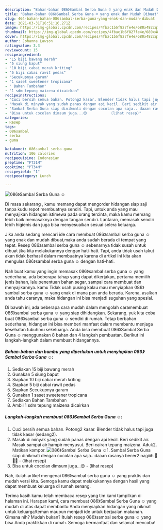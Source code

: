 ```yaml
---
description: "Bahan-bahan 086》Sambal Serba Guna ☺ yang enak dan Mudah Dibuat"
title: "Bahan-bahan 086》Sambal Serba Guna ☺ yang enak dan Mudah Dibuat"
slug: 464-bahan-bahan-086sambal-serba-guna-yang-enak-dan-mudah-dibuat
date: 2021-03-31T16:51:16.271Z
image: https://img-global.cpcdn.com/recipes/4fbac1b6f827fe4e/680x482cq70/086sambal-serba-guna-☺-foto-resep-utama.jpg
thumbnail: https://img-global.cpcdn.com/recipes/4fbac1b6f827fe4e/680x482cq70/086sambal-serba-guna-☺-foto-resep-utama.jpg
cover: https://img-global.cpcdn.com/recipes/4fbac1b6f827fe4e/680x482cq70/086sambal-serba-guna-☺-foto-resep-utama.jpg
author: Johanna Lawson
ratingvalue: 3.3
reviewcount: 15
recipeingredient:
- "15 biji bawang merah"
- "5 siung baput"
- "10 biji cabai merah kriting"
- "5 biji cabai rawit pedas"
- "Secukupnya garam"
- "1 saset sweetener tropicana"
- " Bahan Tambahan"
- "1 sdm tepung maizena dicairkan"
recipeinstructions:
- "Cuci bersih semua bahan. Potong2 kasar. Blender tidak halus tapi juga tidak kasar (sedang2)."
- "Masak di minyak yang sudah panas dengan api kecil. Beri sedikit air. Masak sampai air hampir menyusut. Beri cairan tepung maizena. Aduk2. Matikan kompor."
- "Sambal Serba Guna siap dinikmati dengan cocolan apa saja.. daaan rasanya bener2 nagiiih 🤤😋😇           (lihat resep)"
- "Bisa untuk cocolan dimsum juga...😊           (lihat resep)"
categories:
- Resep
tags:
- 086sambal
- serba
- guna

katakunci: 086sambal serba guna 
nutrition: 106 calories
recipecuisine: Indonesian
preptime: "PT31M"
cooktime: "PT34M"
recipeyield: "1"
recipecategory: Lunch

---
```



![086》Sambal Serba Guna ☺](https://img-global.cpcdn.com/recipes/4fbac1b6f827fe4e/680x482cq70/086sambal-serba-guna-☺-foto-resep-utama.jpg)

Di masa  sekarang , kamu memang dapat mengorder hidangan siap saji tanpa kudu repot membuatnya sendiri. Tapi, untuk anda yang mau menyajikan hidangan istimewa pada orang tercinta, maka kamu memang lebih baik memasaknya dengan tangan sendiri. Lantaran, memasak sendiri lebih higienis dan juga bisa menyesuaikan sesuai selera keluarga.

Jika anda sedang mencari ide cara membuat 086》sambal serba guna ☺ yang enak dan mudah dibuat,maka anda sudah berada di tempat yang tepat. Resep 086》sambal serba guna ☺  sebenarnya tidak susah untuk dibuat jika kita melakukannya dengan hati-hati. Tapi, anda tidak usah takut akan tidak berhasil dalam membuatnya 
karena di artikel ini kita akan mengulas 086》sambal serba guna ☺ dengan hati-hati.  



Nah buat kamu yang ingin memasak 086》sambal serba guna ☺ yang sederhana, ada beberapa tahap yang dapat dikerjakan, pertama memilih jenis bahan, lalu penentuan bahan segar, sampai cara membuat dan menyajikannya. kamu Tidak usah pusing kalau mau menyiapkan 086》sambal serba guna ☺ yang enak di mana pun anda berada. Karena, asalkan anda  tahu caranya, maka hidangan ini bisa menjadi suguhan yang spesial.

Di bawah ini, ada beberapa cara mudah dalam mengolah caramembuat 086》sambal serba guna ☺ yang siap dihidangkan. Sekarang, yuk kita coba buat 086》sambal serba guna ☺ sendiri di rumah. Tetap berbahan sederhana, hidangan ini bisa memberi manfaat dalam membantu menjaga kesehatan tubuhmu sekeluarga. Anda bisa membuat 086》Sambal Serba Guna ☺ menggunakan 8 bahan dan 4 langkah pembuatan. Berikut ini langkah-langkah dalam membuat hidangannya.

<!--inarticleads1-->

##### Bahan-bahan dan bumbu yang diperlukan untuk menyiapkan 086》Sambal Serba Guna ☺:

1. Sediakan 15 biji bawang merah
1. Gunakan 5 siung baput
1. Siapkan 10 biji cabai merah kriting
1. Siapkan 5 biji cabai rawit pedas
1. Siapkan Secukupnya garam
1. Gunakan 1 saset sweetener tropicana
1. Sediakan  Bahan Tambahan
1. Ambil 1 sdm tepung maizena dicairkan




<!--inarticleads2-->

##### Langkah-langkah membuat 086》Sambal Serba Guna ☺:

1. Cuci bersih semua bahan. Potong2 kasar. Blender tidak halus tapi juga tidak kasar (sedang2).
1. Masak di minyak yang sudah panas dengan api kecil. Beri sedikit air. Masak sampai air hampir menyusut. Beri cairan tepung maizena. Aduk2. Matikan kompor.
<img src="https://img-global.cpcdn.com/steps/9e912f5915c59086/160x128cq70/086sambal-serba-guna-☺-langkah-memasak-2-foto.jpg" alt="086》Sambal Serba Guna ☺">1. Sambal Serba Guna siap dinikmati dengan cocolan apa saja.. daaan rasanya bener2 nagiiih 🤤😋😇 -           (lihat resep)
1. Bisa untuk cocolan dimsum juga...😊 -           (lihat resep)




Nah, itulah artikel mengenai  086》sambal serba guna ☺  yang praktis dan mudah versi kita. Semoga kamu dapat melakukannya dengan hasil yang dapat membuat keluarga di rumah senang. 

Terima kasih kamu telah membaca resep yang tim kami tampilkan di halaman ini. Harapan kami, cara membuat  086》Sambal Serba Guna ☺ yang mudah di atas dapat membantu Anda menyiapkan hidangan yang nikmat untuk keluarga/teman maupun menjadi ide untuk berjualan makanan. Gimana nih? Mudah bukan? Itulah resep 086》sambal serba guna ☺ yang bisa Anda praktikkan di rumah. Semoga bermanfaat dan selamat mencoba!

